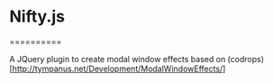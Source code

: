# Nifty.js
==========

A JQuery plugin to create modal window effects based on (codrops)[http://tympanus.net/Development/ModalWindowEffects/]